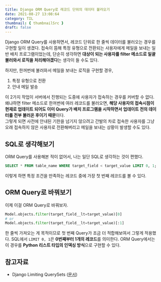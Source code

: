 ```yaml
---
title: Django ORM Query로 레코드 단위의 데이터 불러오기
date: 2021-08-27 13:08:64
category: TIL
thumbnail: { thumbnailSrc }
draft: false
---
```


Django ORM Query를 사용하면서, 레코드 단위로 한 줄씩 데이터를 불러오는 경우를 구현할 일이 생겼다. 접속이 뜸해 특정 유형으로 전환되는 사용자에게 메일을 보내는 일반 배치 프로그램이었는데, 단순히 생각하면 **대상이 되는 사용자를 filter 메소드로 일괄 불러와서 로직을 처리해야겠다**는 생각이 들 수도 있다.  

하지만, 한꺼번에 불러와서 메일을 보내는 로직을 구현할 경우,  

1. 특정 유형으로 전환
2. 안내 메일 발송

이 2가지 작업이 서버에서 진행되는 도중에 사용자가 접속하는 경우를 커버할 수 없다. 왜냐하면 filter 메소드로 한꺼번에 여러 레코드를 불러오면, **해당 사용자의 접속시점이 현재로 업데이트 되어도 이미 Query가 배치 프로그램을 시작하면서 업데이트 전의 데이터를 전부 불러온 후이기 때문**이다.  
그렇게 되면 사전에 안내된 기한을 넘기지 않으려고 간발의 차로 접속한 사용자를 그냥 오래 접속하지 않은 사용자로 전환해버리고 메일을 보내는 상황이 발생할 수도 있다. 

## SQL로 생각해보기

ORM Query를 사용해본 적이 없어서, 나는 일단 SQL로 생각하는 것이 편했다.

```sql
SELECT * FROM table_name WHERE target_field < target_value LIMIT 0, 1;
```

이렇게 하면 특정 조건을 만족하는 레코드 중에 가장 첫 번째 레코드를 볼 수 있다. 

## ORM Query로 바꿔보기

이제 이걸 ORM Query로 바꿔보자.

```python
Model.objects.filter(target_field__lt=target_value)[0]
# or
Model.objects.filter(target_field__lt=target_value)[:1]
```

한 줄씩 가져오는 게 목적이므로 첫 번째 Query가 조금 더 적합해보여서 그렇게 적용했다. SQL에서 `LIMIT 0, 1`은 **0번째부터 1개의 레코드**를 의미한다. ORM Query에서는 이 경우를 **Python 리스트 타입의 인덱싱 방식**으로 구현할 수 있다.

## 참고자료

- Django Limiting QuerySets ([문서](https://docs.djangoproject.com/en/3.0/topics/db/queries/#limiting-querysets))

